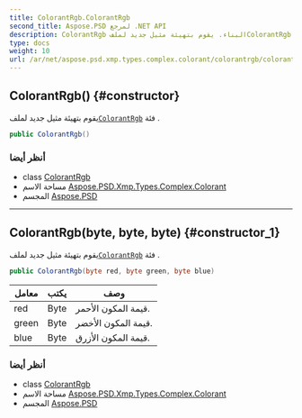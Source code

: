 ```yaml
---
title: ColorantRgb.ColorantRgb
second_title: Aspose.PSD لمرجع .NET API
description: ColorantRgb البناء. يقوم بتهيئة مثيل جديد لملفColorantRgb فئة .
type: docs
weight: 10
url: /ar/net/aspose.psd.xmp.types.complex.colorant/colorantrgb/colorantrgb/
---
```

## ColorantRgb() {#constructor}

يقوم بتهيئة مثيل جديد لملف[`ColorantRgb`](../) فئة .

```csharp
public ColorantRgb()
```

### أنظر أيضا

* class [ColorantRgb](../)
* مساحة الاسم [Aspose.PSD.Xmp.Types.Complex.Colorant](../../colorantrgb/)
* المجسم [Aspose.PSD](../../../)

---

## ColorantRgb(byte, byte, byte) {#constructor_1}

يقوم بتهيئة مثيل جديد لملف[`ColorantRgb`](../) فئة .

```csharp
public ColorantRgb(byte red, byte green, byte blue)
```

| معامل | يكتب | وصف |
| --- | --- | --- |
| red | Byte | قيمة المكون الأحمر. |
| green | Byte | قيمة المكون الأخضر. |
| blue | Byte | قيمة المكون الأزرق. |

### أنظر أيضا

* class [ColorantRgb](../)
* مساحة الاسم [Aspose.PSD.Xmp.Types.Complex.Colorant](../../colorantrgb/)
* المجسم [Aspose.PSD](../../../)


